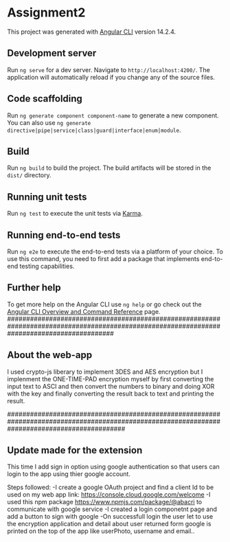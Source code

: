 # Assignment2

This project was generated with [Angular CLI](https://github.com/angular/angular-cli) version 14.2.4.

## Development server

Run `ng serve` for a dev server. Navigate to `http://localhost:4200/`. The application will automatically reload if you change any of the source files.

## Code scaffolding

Run `ng generate component component-name` to generate a new component. You can also use `ng generate directive|pipe|service|class|guard|interface|enum|module`.

## Build

Run `ng build` to build the project. The build artifacts will be stored in the `dist/` directory.

## Running unit tests

Run `ng test` to execute the unit tests via [Karma](https://karma-runner.github.io).

## Running end-to-end tests

Run `ng e2e` to execute the end-to-end tests via a platform of your choice. To use this command, you need to first add a package that implements end-to-end testing capabilities.

## Further help

To get more help on the Angular CLI use `ng help` or go check out the [Angular CLI Overview and Command Reference](https://angular.io/cli) page.
############################################################################################################################################
## About the web-app

I used crypto-js liberary to implement 3DES and AES encryption but I implenment the ONE-TIME-PAD encryption myself by first converting the input text to ASCI and then convert the numbers to binary and doing XOR with the key and finally converting the result back to text and printing the result.

###############################################################################################################################################
## Update made for the extension

This time I add sign in option using google authentication so that users can login to the app using thier google account.

Steps followed:
  -I create a google OAuth project and find a client Id to be used on my web app
  link:  https://console.cloud.google.com/welcome
  -I used this npm package  https://www.npmjs.com/package/@abacri to communicate with google service
  -I created a login componetnt page and add a button to sign with google
  -On successfull login the user let to use the encryption application and detail about user returned form google is printed on the top of the app like userPhoto, username and email..
